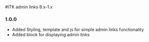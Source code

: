 #ITK admin links 8.x-1.x

### 1.0.0
- Added Styling, template and js for simple admin links functionality
- Added block for displaying admin links
